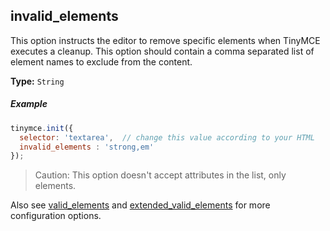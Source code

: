 ## invalid_elements

This option instructs the editor to remove specific elements when TinyMCE executes a cleanup. This option should contain a comma separated list of element names to exclude from the content.

**Type:** `String`

##### Example

```js
tinymce.init({
  selector: 'textarea',  // change this value according to your HTML
  invalid_elements : 'strong,em'
});
```

> Caution: This option doesn't accept attributes in the list, only elements.

Also see [valid_elements](#valid_elements) and [extended_valid_elements](#extended_valid_elements) for more configuration options.
